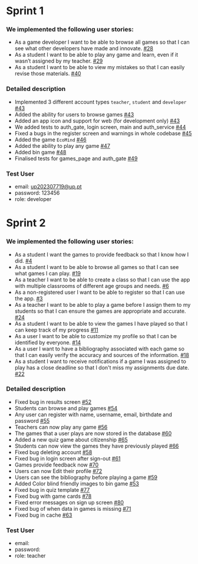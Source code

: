 # Sprint 1
### We implemented the following user stories:
- As a game developer I want to be able to browse all games so that I can see what other developers have made and innovate. [#28](https://github.com/LEIC-ES-2024-25/2LEIC13T3/issues/28)
- As a student I want to be able to play any game and learn, even if it wasn’t assigned by my teacher. [#29](https://github.com/LEIC-ES-2024-25/2LEIC13T3/issues/29)
- As a student I want to be able to view my mistakes so that I can easily revise those materials. [#40](https://github.com/LEIC-ES-2024-25/2LEIC13T3/issues/40)
  
### Detailed description
- Implemented 3 different account types ```teacher```, ```student``` and ```developer``` [#43](https://github.com/LEIC-ES-2024-25/2LEIC13T3/pull/43)
- Added the ability for users to browse games [#43](https://github.com/LEIC-ES-2024-25/2LEIC13T3/pull/43)
- Added an app icon and support for web (for development only) [#43](https://github.com/LEIC-ES-2024-25/2LEIC13T3/pull/43)
- We added tests to auth_gate, login screen, main and auth_service [#44](https://github.com/LEIC-ES-2024-25/2LEIC13T3/pull/44)  
- Fixed a bugs in the register screen and warnings in whole codebase [#45](https://github.com/LEIC-ES-2024-25/2LEIC13T3/pull/45) 
- Added the game ```EcoMind``` [#46](https://github.com/LEIC-ES-2024-25/2LEIC13T3/pull/46)  
- Added the ability to play any game [#47](https://github.com/LEIC-ES-2024-25/2LEIC13T3/pull/47)
- Added bin game [#48](https://github.com/LEIC-ES-2024-25/2LEIC13T3/pull/48)
- Finalised tests for games_page and auth_gate [#49](https://github.com/LEIC-ES-2024-25/2LEIC13T3/pull/49)

### Test User
- email: up202307719@up.pt
- password: 123456
- role: developer


# Sprint 2
### We implemented the following user stories:
- As a student I want the games to provide feedback so that I know how I did. [#4](https://github.com/LEIC-ES-2024-25/2LEIC13T3/issues/4)
- As a student I want to be able to browse all games so that I can see what games I can play. [#19](https://github.com/LEIC-ES-2024-25/2LEIC13T3/issues/19)
- As a teacher I want to be able to create a class so that I can use the app with multiple classrooms of different age groups and needs. [#6](https://github.com/LEIC-ES-2024-25/2LEIC13T3/issues/6)
- As a non-registered user I want to be able to register so that I can use the app. [#3](https://github.com/LEIC-ES-2024-25/2LEIC13T3/issues/3)
- As a teacher I want to be able to play a game before I assign them to my students so that I can ensure the games are appropriate and accurate. [#24](https://github.com/LEIC-ES-2024-25/2LEIC13T3/issues/24)
- As a student I want to be able to view the games I have played so that I can keep track of my progress [#11](https://github.com/LEIC-ES-2024-25/2LEIC13T3/issues/11)
- As a user I want to be able to customize my profile so that I can be identified by everyone. [#14](https://github.com/LEIC-ES-2024-25/2LEIC13T3/issues/14)
- As a user I want to have a bibliography associated with each game so that I can easily verify the accuracy and sources of the information. [#18](https://github.com/LEIC-ES-2024-25/2LEIC13T3/issues/18)
- As a student I want to receive notifications if a game I was assigned to play has a close deadline so that I don't miss my assignments due date. [#22](https://github.com/LEIC-ES-2024-25/2LEIC13T3/issues/22)

### Detailed description
- Fixed bug in results screen [#52](https://github.com/LEIC-ES-2024-25/2LEIC13T3/pull/52)
- Students can browse and play games [#54](https://github.com/LEIC-ES-2024-25/2LEIC13T3/pull/54)
- Any user can register with name, username, email, birthdate and password [#55](https://github.com/LEIC-ES-2024-25/2LEIC13T3/pull/55)
- Teachers can now play any game [#56](https://github.com/LEIC-ES-2024-25/2LEIC13T3/pull/56)
- The games that a user plays are now stored in the database [#60](https://github.com/LEIC-ES-2024-25/2LEIC13T3/pull/60)
- Added a new quiz game about citizenship [#65](https://github.com/LEIC-ES-2024-25/2LEIC13T3/pull/65)
- Students can now view the games they have previously played [#66](https://github.com/LEIC-ES-2024-25/2LEIC13T3/pull/66)
- Fixed bug deleting account [#58](https://github.com/LEIC-ES-2024-25/2LEIC13T3/issues/58)
- Fixed bug in login screen after sign-out [#61](https://github.com/LEIC-ES-2024-25/2LEIC13T3/issues/61)
- Games provide feedback now [#70](https://github.com/LEIC-ES-2024-25/2LEIC13T3/pull/70)
- Users can now Edit their profile [#72](https://github.com/LEIC-ES-2024-25/2LEIC13T3/pull/72)
- Users can see the bibliography before playing a game [#59](https://github.com/LEIC-ES-2024-25/2LEIC13T3/issues/59)
- Added Color blind friendly images to bin game [#53](https://github.com/LEIC-ES-2024-25/2LEIC13T3/issues/53)
- Fixed bug in quiz template [#77](https://github.com/LEIC-ES-2024-25/2LEIC13T3/issues/77)
- Fixed bug with game cards [#78](https://github.com/LEIC-ES-2024-25/2LEIC13T3/issues/78)
- Fixed error messages on sign up screen [#80](https://github.com/LEIC-ES-2024-25/2LEIC13T3/issues/80)
- Fixed bug of when data in games is missing [#71](https://github.com/LEIC-ES-2024-25/2LEIC13T3/issues/71)
- Fixed bug in cache [#63](https://github.com/LEIC-ES-2024-25/2LEIC13T3/issues/63)

### Test User
- email: 
- password: 
- role: teacher
